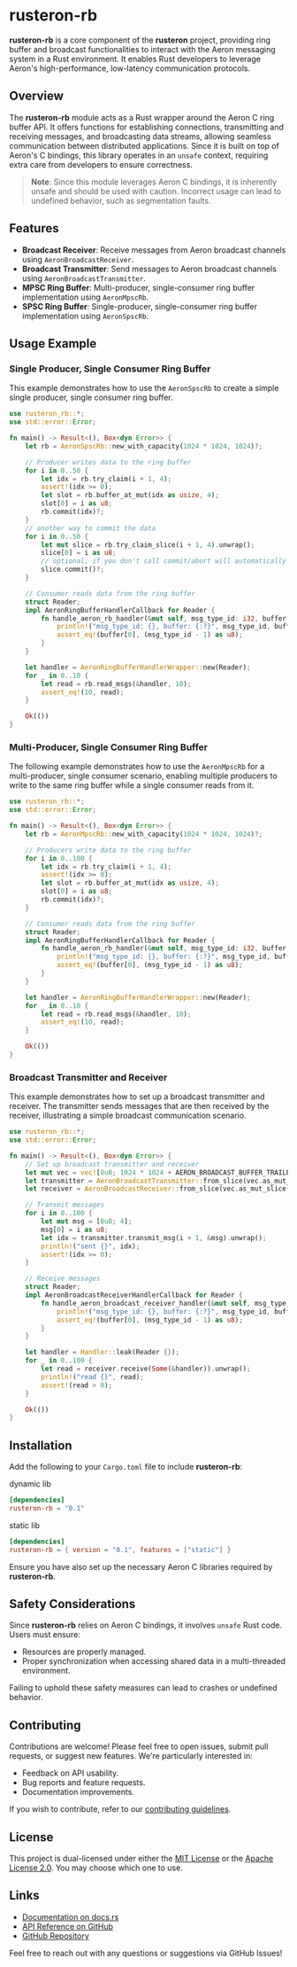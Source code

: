 # rusteron-rb

**rusteron-rb** is a core component of the **rusteron** project, providing ring buffer and broadcast functionalities to interact with the Aeron messaging system in a Rust environment. It enables Rust developers to leverage Aeron's high-performance, low-latency communication protocols.

## Overview

The **rusteron-rb** module acts as a Rust wrapper around the Aeron C ring buffer API. It offers functions for establishing connections, transmitting and receiving messages, and broadcasting data streams, allowing seamless communication between distributed applications. Since it is built on top of Aeron's C bindings, this library operates in an `unsafe` context, requiring extra care from developers to ensure correctness.

> **Note**: Since this module leverages Aeron C bindings, it is inherently unsafe and should be used with caution. Incorrect usage can lead to undefined behavior, such as segmentation faults.

## Features

- **Broadcast Receiver**: Receive messages from Aeron broadcast channels using `AeronBroadcastReceiver`.
- **Broadcast Transmitter**: Send messages to Aeron broadcast channels using `AeronBroadcastTransmitter`.
- **MPSC Ring Buffer**: Multi-producer, single-consumer ring buffer implementation using `AeronMpscRb`.
- **SPSC Ring Buffer**: Single-producer, single-consumer ring buffer implementation using `AeronSpscRb`.

## Usage Example

### Single Producer, Single Consumer Ring Buffer

This example demonstrates how to use the `AeronSpscRb` to create a simple single producer, single consumer ring buffer.

```rust
use rusteron_rb::*;
use std::error::Error;

fn main() -> Result<(), Box<dyn Error>> {
    let rb = AeronSpscRb::new_with_capacity(1024 * 1024, 1024)?;

    // Producer writes data to the ring buffer
    for i in 0..50 {
        let idx = rb.try_claim(i + 1, 4);
        assert!(idx >= 0);
        let slot = rb.buffer_at_mut(idx as usize, 4);
        slot[0] = i as u8;
        rb.commit(idx)?;
    }
    // another way to commit the data
    for i in 0..50 {
        let mut slice = rb.try_claim_slice(i + 1, 4).unwrap();
        slice[0] = i as u8;
        // optional, if you don't call commit/abort will automatically commit
        slice.commit()?;
    }

    // Consumer reads data from the ring buffer
    struct Reader;
    impl AeronRingBufferHandlerCallback for Reader {
        fn handle_aeron_rb_handler(&mut self, msg_type_id: i32, buffer: &[u8]) {
            println!("msg_type_id: {}, buffer: {:?}", msg_type_id, buffer);
            assert_eq!(buffer[0], (msg_type_id - 1) as u8);
        }
    }

    let handler = AeronRingBufferHandlerWrapper::new(Reader);
    for _ in 0..10 {
        let read = rb.read_msgs(&handler, 10);
        assert_eq!(10, read);
    }

    Ok(())
}
```

### Multi-Producer, Single Consumer Ring Buffer

The following example demonstrates how to use the `AeronMpscRb` for a multi-producer, single consumer scenario, enabling multiple producers to write to the same ring buffer while a single consumer reads from it.

```rust
use rusteron_rb::*;
use std::error::Error;

fn main() -> Result<(), Box<dyn Error>> {
    let rb = AeronMpscRb::new_with_capacity(1024 * 1024, 1024)?;

    // Producers write data to the ring buffer
    for i in 0..100 {
        let idx = rb.try_claim(i + 1, 4);
        assert!(idx >= 0);
        let slot = rb.buffer_at_mut(idx as usize, 4);
        slot[0] = i as u8;
        rb.commit(idx)?;
    }

    // Consumer reads data from the ring buffer
    struct Reader;
    impl AeronRingBufferHandlerCallback for Reader {
        fn handle_aeron_rb_handler(&mut self, msg_type_id: i32, buffer: &[u8]) {
            println!("msg_type_id: {}, buffer: {:?}", msg_type_id, buffer);
            assert_eq!(buffer[0], (msg_type_id - 1) as u8);
        }
    }

    let handler = AeronRingBufferHandlerWrapper::new(Reader);
    for _ in 0..10 {
        let read = rb.read_msgs(&handler, 10);
        assert_eq!(10, read);
    }

    Ok(())
}
```

### Broadcast Transmitter and Receiver

This example demonstrates how to set up a broadcast transmitter and receiver. The transmitter sends messages that are then received by the receiver, illustrating a simple broadcast communication scenario.

```rust
use rusteron_rb::*;
use std::error::Error;

fn main() -> Result<(), Box<dyn Error>> {
    // Set up broadcast transmitter and receiver
    let mut vec = vec![0u8; 1024 * 1024 + AERON_BROADCAST_BUFFER_TRAILER_LENGTH];
    let transmitter = AeronBroadcastTransmitter::from_slice(vec.as_mut_slice(), 1024)?;
    let receiver = AeronBroadcastReceiver::from_slice(vec.as_mut_slice())?;

    // Transmit messages
    for i in 0..100 {
        let mut msg = [0u8; 4];
        msg[0] = i as u8;
        let idx = transmitter.transmit_msg(i + 1, &msg).unwrap();
        println!("sent {}", idx);
        assert!(idx >= 0);
    }

    // Receive messages
    struct Reader;
    impl AeronBroadcastReceiverHandlerCallback for Reader {
        fn handle_aeron_broadcast_receiver_handler(&mut self, msg_type_id: i32, buffer: &mut [u8]) {
            println!("msg_type_id: {}, buffer: {:?}", msg_type_id, buffer);
            assert_eq!(buffer[0], (msg_type_id - 1) as u8);
        }
    }

    let handler = Handler::leak(Reader {});
    for _ in 0..100 {
        let read = receiver.receive(Some(&handler)).unwrap();
        println!("read {}", read);
        assert!(read > 0);
    }

    Ok(())
}
```

## Installation

Add the following to your `Cargo.toml` file to include **rusteron-rb**:

dynamic lib
```toml
[dependencies]
rusteron-rb = "0.1"
```

static lib
```toml
[dependencies]
rusteron-rb = { version = "0.1", features = ["static"] }
```

Ensure you have also set up the necessary Aeron C libraries required by **rusteron-rb**.

## Safety Considerations

Since **rusteron-rb** relies on Aeron C bindings, it involves `unsafe` Rust code. Users must ensure:

- Resources are properly managed.
- Proper synchronization when accessing shared data in a multi-threaded environment.

Failing to uphold these safety measures can lead to crashes or undefined behavior.

## Contributing

Contributions are welcome! Please feel free to open issues, submit pull requests, or suggest new features. We're particularly interested in:

- Feedback on API usability.
- Bug reports and feature requests.
- Documentation improvements.

If you wish to contribute, refer to our [contributing guidelines](https://github.com/mimran1980/rusteron/blob/main/CONTRIBUTING.md).

## License

This project is dual-licensed under either the [MIT License](https://opensource.org/licenses/MIT) or the [Apache License 2.0](https://www.apache.org/licenses/LICENSE-2.0). You may choose which one to use.

## Links

- [Documentation on docs.rs](https://docs.rs/rusteron-rb/)
- [API Reference on GitHub](https://mimran1980.github.io/rusteron/rusteron_rb)
- [GitHub Repository](https://github.com/mimran1980/rusteron)

Feel free to reach out with any questions or suggestions via GitHub Issues!